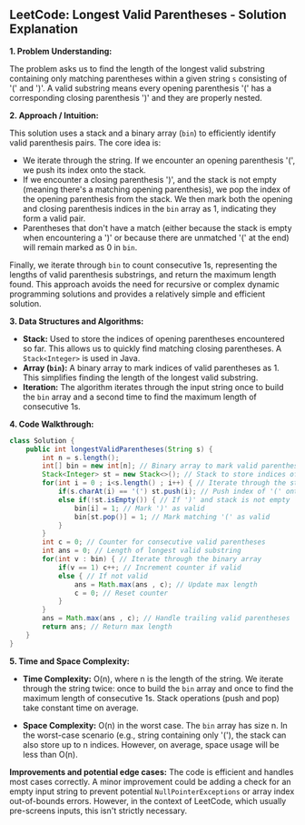 ## LeetCode: Longest Valid Parentheses - Solution Explanation

**1. Problem Understanding:**

The problem asks us to find the length of the longest valid substring containing only matching parentheses within a given string `s` consisting of '(' and ')'.  A valid substring means every opening parenthesis '(' has a corresponding closing parenthesis ')' and they are properly nested.


**2. Approach / Intuition:**

This solution uses a stack and a binary array (`bin`) to efficiently identify valid parenthesis pairs.  The core idea is:

* We iterate through the string.  If we encounter an opening parenthesis '(', we push its index onto the stack.
* If we encounter a closing parenthesis ')', and the stack is not empty (meaning there's a matching opening parenthesis), we pop the index of the opening parenthesis from the stack.  We then mark both the opening and closing parenthesis indices in the `bin` array as 1, indicating they form a valid pair.
* Parentheses that don't have a match (either because the stack is empty when encountering a ')' or because there are unmatched '(' at the end) will remain marked as 0 in `bin`.

Finally, we iterate through `bin` to count consecutive 1s, representing the lengths of valid parenthesis substrings, and return the maximum length found. This approach avoids the need for recursive or complex dynamic programming solutions and provides a relatively simple and efficient solution.


**3. Data Structures and Algorithms:**

* **Stack:** Used to store the indices of opening parentheses encountered so far. This allows us to quickly find matching closing parentheses.  A `Stack<Integer>` is used in Java.
* **Array (`bin`):** A binary array to mark indices of valid parentheses as 1. This simplifies finding the length of the longest valid substring.
* **Iteration:** The algorithm iterates through the input string once to build the `bin` array and a second time to find the maximum length of consecutive 1s.


**4. Code Walkthrough:**

```java
class Solution {
    public int longestValidParentheses(String s) {
        int n = s.length();
        int[] bin = new int[n]; // Binary array to mark valid parentheses
        Stack<Integer> st = new Stack<>(); // Stack to store indices of '('
        for(int i = 0 ; i<s.length() ; i++) { // Iterate through the string
            if(s.charAt(i) == '(') st.push(i); // Push index of '(' onto stack
            else if(!st.isEmpty()) { // If ')' and stack is not empty
                bin[i] = 1; // Mark ')' as valid
                bin[st.pop()] = 1; // Mark matching '(' as valid
            }
        }
        int c = 0; // Counter for consecutive valid parentheses
        int ans = 0; // Length of longest valid substring
        for(int v : bin) { // Iterate through the binary array
            if(v == 1) c++; // Increment counter if valid
            else { // If not valid
                ans = Math.max(ans , c); // Update max length
                c = 0; // Reset counter
            }
        }
        ans = Math.max(ans , c); // Handle trailing valid parentheses
        return ans; // Return max length
    }
}
```

**5. Time and Space Complexity:**

* **Time Complexity:** O(n), where n is the length of the string.  We iterate through the string twice: once to build the `bin` array and once to find the maximum length of consecutive 1s.  Stack operations (push and pop) take constant time on average.

* **Space Complexity:** O(n) in the worst case. The `bin` array has size n.  In the worst-case scenario (e.g., string containing only '('), the stack can also store up to n indices.  However, on average, space usage will be less than O(n).


**Improvements and potential edge cases:**  The code is efficient and handles most cases correctly. A minor improvement could be adding a check for an empty input string to prevent potential `NullPointerExceptions` or array index out-of-bounds errors.  However, in the context of LeetCode, which usually pre-screens inputs, this isn't strictly necessary.
